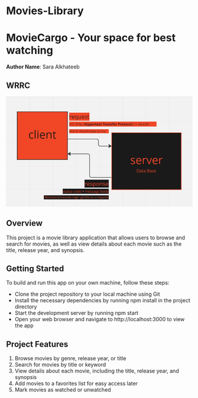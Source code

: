 # Movies-Library
#  MovieCargo - Your space for best watching

**Author Name**: Sara Alkhateeb

## WRRC
![wrrc](./wrrc.jpg)

## Overview
This project is a movie library application that allows users to browse and search for movies, as well as view details about each movie such as the title, release year, and synopsis.

## Getting Started
To build and run this app on your own machine, follow these steps:

* Clone the project repository to your local machine using Git
* Install the necessary dependencies by running npm install in the project directory
* Start the development server by running npm start
* Open your web browser and navigate to http://localhost:3000 to view the app

## Project Features
1. Browse movies by genre, release year, or title
2. Search for movies by title or keyword
3. View details about each movie, including the title, release year, and synopsis
4. Add movies to a favorites list for easy access later
5. Mark movies as watched or unwatched